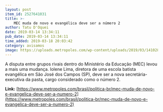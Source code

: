 ```yaml
---
layout: post
item_id: 2527641031
title: >-
    MEC muda de novo e evangélica deve ser a número 2
author: Tatu D'Oquei
date: 2019-03-14 13:34:11
pub_date: 2019-03-14 13:34:11
time_added: 2019-03-18 20:03:42
category: avisamos
image: https://uploads.metropoles.com/wp-content/uploads/2019/03/14102836/Iolene-Lima.jpg
---
```


A disputa entre grupos rivais dentro do Ministério da Educação (MEC) levou a mais uma mudança. Iolene Lima, diretora de uma escola batista evangélica em São José dos Campos (SP), deve ser a nova secretária-executiva da pasta, cargo considerado como o número 2.

**Link:** [https://www.metropoles.com/brasil/politica-br/mec-muda-de-novo-e-evangelica-deve-ser-a-numero-2](https://www.metropoles.com/brasil/politica-br/mec-muda-de-novo-e-evangelica-deve-ser-a-numero-2)

